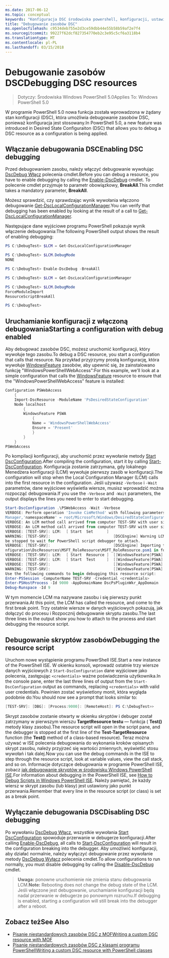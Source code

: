 ```yaml
---
ms.date: 2017-06-12
ms.topic: conceptual
keywords: "Konfiguracja DSC środowiska powershell, konfiguracji, ustawienia"
title: "Debugowanie zasobów DSC"
ms.openlocfilehash: c9534deb755e2d3ce59dbb44e55b58b59af2e7f4
ms.sourcegitcommit: 99227f62dcf827354770eb2c3e95c5cf6a3118b4
ms.translationtype: MT
ms.contentlocale: pl-PL
ms.lasthandoff: 03/15/2018
---
```

# <a name="debugging-dsc-resources"></a><span data-ttu-id="9d6c4-103">Debugowanie zasobów DSC</span><span class="sxs-lookup"><span data-stu-id="9d6c4-103">Debugging DSC resources</span></span>

> <span data-ttu-id="9d6c4-104">Dotyczy: Środowiska Windows PowerShell 5.0</span><span class="sxs-lookup"><span data-stu-id="9d6c4-104">Applies To: Windows PowerShell 5.0</span></span>

<span data-ttu-id="9d6c4-105">W programie PowerShell 5.0 nowa funkcja została wprowadzona w żądany stan konfiguracji (DSC), która umożliwia debugowanie zasobów DSC, ponieważ konfiguracja jest stosowany.</span><span class="sxs-lookup"><span data-stu-id="9d6c4-105">In PowerShell 5.0, a new feature was introduced in Desired State Configuraiton (DSC) that allows you to debug a DSC resource as a configuration is being applied.</span></span>

## <a name="enabling-dsc-debugging"></a><span data-ttu-id="9d6c4-106">Włączanie debugowania DSC</span><span class="sxs-lookup"><span data-stu-id="9d6c4-106">Enabling DSC debugging</span></span>
<span data-ttu-id="9d6c4-107">Przed debugowaniem zasobu, należy włączyć debugowanie wywołując [DscDebug Włącz](https://technet.microsoft.com/library/mt517870.aspx) polecenia cmdlet.</span><span class="sxs-lookup"><span data-stu-id="9d6c4-107">Before you can debug a resource, you have to enable debugging by calling the [Enable-DscDebug](https://technet.microsoft.com/library/mt517870.aspx) cmdlet.</span></span> <span data-ttu-id="9d6c4-108">To polecenie cmdlet przyjmuje to parametr obowiązkowy, **BreakAll**.</span><span class="sxs-lookup"><span data-stu-id="9d6c4-108">This cmdlet takes a mandatory parameter, **BreakAll**.</span></span> 

<span data-ttu-id="9d6c4-109">Możesz sprawdzić, czy sprawdzając wynik wywołania włączono debugowanie [Get-DscLocalConfigurationManager](https://technet.microsoft.com/library/dn407378.aspx).</span><span class="sxs-lookup"><span data-stu-id="9d6c4-109">You can verify that debugging has been enabled by looking at the result of a call to [Get-DscLocalConfigurationManager](https://technet.microsoft.com/library/dn407378.aspx).</span></span>

<span data-ttu-id="9d6c4-110">Następujące dane wyjściowe programu PowerShell pokazuje wynik włączenie debugowania:</span><span class="sxs-lookup"><span data-stu-id="9d6c4-110">The following PowerShell output shows the result of enabling debugging:</span></span>


```powershell
PS C:\DebugTest> $LCM = Get-DscLocalConfigurationManager

PS C:\DebugTest> $LCM.DebugMode
NONE

PS C:\DebugTest> Enable-DscDebug -BreakAll

PS C:\DebugTest> $LCM = Get-DscLocalConfigurationManager

PS C:\DebugTest> $LCM.DebugMode
ForceModuleImport
ResourceScriptBreakAll

PS C:\DebugTest>
```


## <a name="starting-a-configuration-with-debug-enabled"></a><span data-ttu-id="9d6c4-111">Uruchamianie konfiguracji z włączoną debugowania</span><span class="sxs-lookup"><span data-stu-id="9d6c4-111">Starting a configuration with debug enabled</span></span>
<span data-ttu-id="9d6c4-112">Aby debugować zasobów DSC, możesz uruchomić konfiguracji, który wywołuje tego zasobu.</span><span class="sxs-lookup"><span data-stu-id="9d6c4-112">To debug a DSC resource, you start a configuration that calls that resource.</span></span> <span data-ttu-id="9d6c4-113">Na przykład przyjrzymy prostą konfigurację, która wywołuje [WindowsFeature](windowsfeatureResource.md) zasobów, aby upewnić się, że zainstalowano funkcję "WindowsPowerShellWebAccess":</span><span class="sxs-lookup"><span data-stu-id="9d6c4-113">For this example, we'll look at a simple configuration that calls the [WindowsFeature](windowsfeatureResource.md) resource to ensure that the "WindowsPowerShellWebAccess" feature is installed:</span></span>

```powershell
Configuration PSWebAccess
    {
    Import-DscResource -ModuleName 'PsDesiredStateConfiguration'
    Node localhost
        {
        WindowsFeature PSWA
            {
            Name = 'WindowsPowerShellWebAccess'
            Ensure = 'Present'
            }
        }
    }
PSWebAccess
```
<span data-ttu-id="9d6c4-114">Po kompilacji konfiguracji, aby uruchomić przez wywołanie metody [Start DscConfiguration](https://technet.microsoft.com/library/dn521623.aspx).</span><span class="sxs-lookup"><span data-stu-id="9d6c4-114">After compiling the configuration, start it by calling [Start-DscConfiguration](https://technet.microsoft.com/library/dn521623.aspx).</span></span> <span data-ttu-id="9d6c4-115">Konfiguracja zostanie zatrzymana, gdy lokalnego Menedżera konfiguracji (LCM) wywołuje pierwszy zasób w konfiguracji.</span><span class="sxs-lookup"><span data-stu-id="9d6c4-115">The configuration will stop when the Local Configuration Manager (LCM) calls into the first resource in the configuration.</span></span> <span data-ttu-id="9d6c4-116">Jeśli używasz `-Verbose` i `-Wait` parametrów, dane wyjściowe wyświetla wiersze, musisz wprowadzić można rozpocząć debugowania.</span><span class="sxs-lookup"><span data-stu-id="9d6c4-116">If you use the `-Verbose` and `-Wait` parameters, the output displays the lines you need to enter to start debugging.</span></span>

```powershell
Start-DscConfiguration .\PSWebAccess -Wait -Verbose
VERBOSE: Perform operation 'Invoke CimMethod' with following parameters, ''methodName' = SendConfigurationApply,'className' = MSFT_DSCLocalConfiguration
Manager,'namespaceName' = root/Microsoft/Windows/DesiredStateConfiguration'.
VERBOSE: An LCM method call arrived from computer TEST-SRV with user sid S-1-5-21-2127521184-1604012920-1887927527-108583.
VERBOSE: An LCM method call arrived from computer TEST-SRV with user sid S-1-5-21-2127521184-1604012920-1887927527-108583.
VERBOSE: [TEST-SRV]: LCM:  [ Start  Set      ]
WARNING: [TEST-SRV]:                            [DSCEngine] Warning LCM is in Debug 'ResourceScriptBreakAll' mode.  Resource script processing will 
be stopped to wait for PowerShell script debugger to attach.
VERBOSE: [TEST-SRV]:                            [DSCEngine] Importing the module C:\WINDOWS\system32\WindowsPowerShell\v1.0\Modules\PSDesiredStateCo
nfiguration\DscResources\MSFT_RoleResource\MSFT_RoleResource.psm1 in force mode.
VERBOSE: [TEST-SRV]: LCM:  [ Start  Resource ]  [[WindowsFeature]PSWA]
VERBOSE: [TEST-SRV]: LCM:  [ Start  Test     ]  [[WindowsFeature]PSWA]
VERBOSE: [TEST-SRV]:                            [[WindowsFeature]PSWA] Importing the module MSFT_RoleResource in force mode.
WARNING: [TEST-SRV]:                            [[WindowsFeature]PSWA] Resource is waiting for PowerShell script debugger to attach. 
Use the following commands to begin debugging this resource script:
Enter-PSSession -ComputerName TEST-SRV -Credential <credentials>
Enter-PSHostProcess -Id 9000 -AppDomainName DscPsPluginWkr_AppDomain
Debug-Runspace -Id 9
```
<span data-ttu-id="9d6c4-117">W tym momencie LCM ma nazywane zasobu i się pierwszy punkt przerwania.</span><span class="sxs-lookup"><span data-stu-id="9d6c4-117">At this point, the LCM has called the resource, and come to the first break point.</span></span> <span data-ttu-id="9d6c4-118">Trzy ostatnie wiersze w danych wyjściowych pokazują, jak dołączyć do procesu i Rozpocznij debugowanie skryptu zasobu.</span><span class="sxs-lookup"><span data-stu-id="9d6c4-118">The last three lines in the output show you how to attach to the process and start debugging the resource script.</span></span>

## <a name="debugging-the-resource-script"></a><span data-ttu-id="9d6c4-119">Debugowanie skryptów zasobów</span><span class="sxs-lookup"><span data-stu-id="9d6c4-119">Debugging the resource script</span></span>

<span data-ttu-id="9d6c4-120">Uruchom nowe wystąpienie programu PowerShell ISE.</span><span class="sxs-lookup"><span data-stu-id="9d6c4-120">Start a new instance of the PowerShell ISE.</span></span> <span data-ttu-id="9d6c4-121">W okienku konsoli, wprowadź ostatnie trzy wiersze danych wyjściowych z `Start-DscConfiguration` dane wyjściowe jako polecenia, zastępując `<credentials>` ważne poświadczenia użytkownika.</span><span class="sxs-lookup"><span data-stu-id="9d6c4-121">In the console pane, enter the last three lines of output from the `Start-DscConfiguration` output as commands, replacing `<credentials>` with valid user credentials.</span></span> <span data-ttu-id="9d6c4-122">Powinien zostać wyświetlony monit, która wygląda podobnie do:</span><span class="sxs-lookup"><span data-stu-id="9d6c4-122">You should now see a prompt that looks similar to:</span></span>

```powershell
[TEST-SRV]: [DBG]: [Process:9000]: [RemoteHost]: PS C:\DebugTest>>
```

<span data-ttu-id="9d6c4-123">Skrypt zasobów zostanie otwarty w okienku skryptów i debuger został zatrzymany w pierwszym wierszu **TargetResource testu** — funkcja ( **Test()** metody klasy zasobu).</span><span class="sxs-lookup"><span data-stu-id="9d6c4-123">The resource script will open in the script pane, and the debugger is stopped at the first line of the **Test-TargetResource** function (the **Test()** method of a class-based resource).</span></span>
<span data-ttu-id="9d6c4-124">Teraz można używać w ISE polecenia debugowania do wykonania kroków opisanych skrypt zasobu, należy przyjrzeć się wartości zmiennych, wyświetlić stosu wywołań i tak dalej.</span><span class="sxs-lookup"><span data-stu-id="9d6c4-124">Now you can use the debug commands in the ISE to step through the resource script, look at variable values, view the call stack, and so on.</span></span> <span data-ttu-id="9d6c4-125">Informacje dotyczące debugowania w programie PowerShell ISE, zobacz [jak debugowanie skryptów w środowisku Windows PowerShell ISE](https://technet.microsoft.com/en-us/library/dd819480.aspx).</span><span class="sxs-lookup"><span data-stu-id="9d6c4-125">For information about debugging in the PowerShell ISE, see [How to Debug Scripts in Windows PowerShell ISE](https://technet.microsoft.com/en-us/library/dd819480.aspx).</span></span> <span data-ttu-id="9d6c4-126">Należy pamiętać, że każdy wiersz w skrypt zasobu (lub klasy) jest ustawiony jako punkt przerwania.</span><span class="sxs-lookup"><span data-stu-id="9d6c4-126">Remember that every line in the resource script (or class) is set as a break point.</span></span>

## <a name="disabling-dsc-debugging"></a><span data-ttu-id="9d6c4-127">Wyłączanie debugowania DSC</span><span class="sxs-lookup"><span data-stu-id="9d6c4-127">Disabling DSC debugging</span></span>

<span data-ttu-id="9d6c4-128">Po wywołaniu [DscDebug Włącz](https://technet.microsoft.com/library/mt517870.aspx), wszystkie wywołania [Start DscConfiguration](https://technet.microsoft.com/library/dn521623.aspx) spowoduje przerwanie w debugerze konfiguracji.</span><span class="sxs-lookup"><span data-stu-id="9d6c4-128">After calling [Enable-DscDebug](https://technet.microsoft.com/library/mt517870.aspx), all calls to [Start-DscConfiguration](https://technet.microsoft.com/library/dn521623.aspx) will result in the configuration breaking into the debugger.</span></span> <span data-ttu-id="9d6c4-129">Aby umożliwić konfiguracji, aby działać normalnie, należy wyłączyć debugowanie przez wywołanie metody [DscDebug Wyłącz](https://technet.microsoft.com/en-us/library/mt517872.aspx) polecenia cmdlet.</span><span class="sxs-lookup"><span data-stu-id="9d6c4-129">To allow configurations to run normally, you must disable debugging by calling the [Disable-DscDebug](https://technet.microsoft.com/en-us/library/mt517872.aspx) cmdlet.</span></span>

><span data-ttu-id="9d6c4-130">**Uwaga:** ponowne uruchomienie nie zmienia stanu debugowania LCM.</span><span class="sxs-lookup"><span data-stu-id="9d6c4-130">**Note:** Rebooting does not change the debug state of the LCM.</span></span> <span data-ttu-id="9d6c4-131">Jeśli włączone jest debugowanie, uruchamianie konfiguracji będą nadal przerwanie w debugerze po ponownym rozruchu.</span><span class="sxs-lookup"><span data-stu-id="9d6c4-131">If debugging is enabled, starting a configuration will still break into the debugger after a reboot.</span></span>


## <a name="see-also"></a><span data-ttu-id="9d6c4-132">Zobacz też</span><span class="sxs-lookup"><span data-stu-id="9d6c4-132">See Also</span></span>
- [<span data-ttu-id="9d6c4-133">Pisanie niestandardowych zasobów DSC z MOF</span><span class="sxs-lookup"><span data-stu-id="9d6c4-133">Writing a custom DSC resource with MOF</span></span>](authoringResourceMOF.md) 
- [<span data-ttu-id="9d6c4-134">Pisanie niestandardowych zasobów DSC z klasami programu PowerShell</span><span class="sxs-lookup"><span data-stu-id="9d6c4-134">Writing a custom DSC resource with PowerShell classes</span></span>](authoringResourceClass.md)

